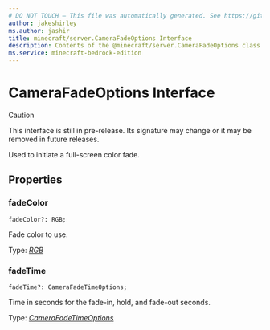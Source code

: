 ```yaml
---
# DO NOT TOUCH — This file was automatically generated. See https://github.com/mojang/minecraftapidocsgenerator to modify descriptions, examples, etc.
author: jakeshirley
ms.author: jashir
title: minecraft/server.CameraFadeOptions Interface
description: Contents of the @minecraft/server.CameraFadeOptions class.
ms.service: minecraft-bedrock-edition
---
```

# CameraFadeOptions Interface

> [!CAUTION]
> This interface is still in pre-release.  Its signature may change or it may be removed in future releases.

Used to initiate a full-screen color fade.

## Properties

### **fadeColor**
`fadeColor?: RGB;`

Fade color to use.

Type: [*RGB*](RGB.md)

### **fadeTime**
`fadeTime?: CameraFadeTimeOptions;`

Time in seconds for the fade-in, hold, and fade-out seconds.

Type: [*CameraFadeTimeOptions*](CameraFadeTimeOptions.md)
